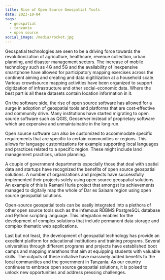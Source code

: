 ```yaml
---
title: Rise of Open Source Geospatial Tools
date: 2023-10-04
tags:
  - geospatial
  - tanzania
  - open source
social_image: /media/rocket.jpg
---
```


Geospatial technologies are seen to be a driving force towards the revolutionization of agriculture, healthcare, revenue collection, urban planning, and disaster management sectors.
The increase of mobile technology such as 4G and 5G and the availability of inexpensive smartphone have allowed for participatory mapping exercises across the continent aiming and creating and data digitilization at a household scale. Various crowdsource mapping activities have been organized to support digitization of infrastructure and other social-economic data. Where the best part is all these datasets contain location information in it.

On the software side, the rise of open source software has allowed for a surge in adoption of geospatial tools and platforms that are cost-effective and community drive. Many institutions have started migrating to open source software such as QGIS, Geoserver instead of proprietary software which are expensive and unmaintainable in the long run.

Open source software can also be customized to accommodate specific requirements that are specific to certain communities or regions. This allows for language customizations for example supporting local languages and practices related to a specific region. These might include land management practices, urban planning.

A couple of government departments especially those that deal with spatial data and startups have recognized the benefits of open source geospatial solutions.
A number of organizations and projects have successfully implemented their projects solely using open source geospatial solutions. An example of this is Ramani Huria project that amongst its achievements managed to digitally map the whole of Dar es Salaam region using open source geospatial solutions.

Open-source geospatial tools can be easily integrated into a plethora of other open source tools such as the infamous RDBMS PostgreSQL database and Python scripting language. This integration enables for the development of complex solutions that include permanent data storage and complex thematic web applications.

Last but not least, the development of geospatial technology has provide an excellent platform for educational institutions and training programs. Several universities through different programs and projects have established boot camps and mapping marathons that aim at equipping students with valuable skills. The outputs of these initiative have massively added benefits to the local communities and the government in Tanzania. As our country continues to embrace open source geospatial solutions, it is poised to unlock new opportunities and address pressing challenges.

